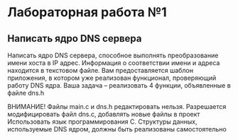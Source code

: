 # Лабораторная работа №1
## Написать ядро DNS сервера

Написать ядро DNS сервера, способное выполнять преобразование имени хоста в IP адрес. Информация о соответствии имени и адреса находится в текстовом файле.
Вам предоставляется шаблон приложения, в котором уже реализован функционал, проверяющий работу DNS ядра. Ваша задача – реализовать 4 функции, объявленные в файле dns.h
  
ВНИМАНИЕ! Файлы main.c и dns.h редактировать нельзя. Разрешается модифицировать файл dns.c, добавлять новые файлы в проект
Использовать язык программирования С. Структуры данных, используемые DNS ядром, должны быть реализованы самостоятельно
